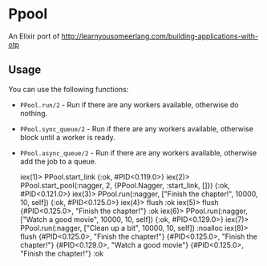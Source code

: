 # Ppool

An Elixir port of http://learnyousomeerlang.com/building-applications-with-otp

## Usage

You can use the following functions:

 * `PPool.run/2` - Run if there are any workers available, otherwise do nothing.
 * `PPool.sync_queue/2` - Run if there are any workers available, otherwise block until a worker is ready.
 * `PPool.async_queue/2` - Run if there are any workers available, otherwise add the job to a queue.

    iex(1)> PPool.start_link
    {:ok, #PID<0.119.0>}
    iex(2)> PPool.start_pool(:nagger, 2, {PPool.Nagger, :start_link, []})
    {:ok, #PID<0.121.0>}
    iex(3)> PPool.run(:nagger, ["Finish the chapter!", 10000, 10, self])
    {:ok, #PID<0.125.0>}
    iex(4)> flush
    :ok
    iex(5)> flush
    {#PID<0.125.0>, "Finish the chapter!"}
    :ok
    iex(6)> PPool.run(:nagger, ["Watch a good movie", 10000, 10, self])
    {:ok, #PID<0.129.0>}
    iex(7)> PPool.run(:nagger, ["Clean up a bit", 10000, 10, self])
    :noalloc
    iex(8)> flush
    {#PID<0.125.0>, "Finish the chapter!"}
    {#PID<0.125.0>, "Finish the chapter!"}
    {#PID<0.129.0>, "Watch a good movie"}
    {#PID<0.125.0>, "Finish the chapter!"}
    :ok
